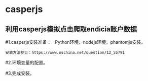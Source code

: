 # casperjs
利用casperjs模拟点击爬取endicia账户数据
------------------------------------------
#1.casperjs安装准备：
   Python环境，nodejs环境，phantomjs安装。 
	
	安装方法参见：https://www.oschina.net/question/12_55791 

#2.环境变量的配置。

#3.完成安装。
